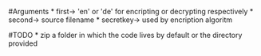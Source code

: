 
#Arguments
	* first-> 'en' or 'de' for encripting or decrypting respectively
	* second-> source filename
	* secretkey-> used by encription algoritm

#TODO
	* zip a folder in which the code lives by default or the directory provided
